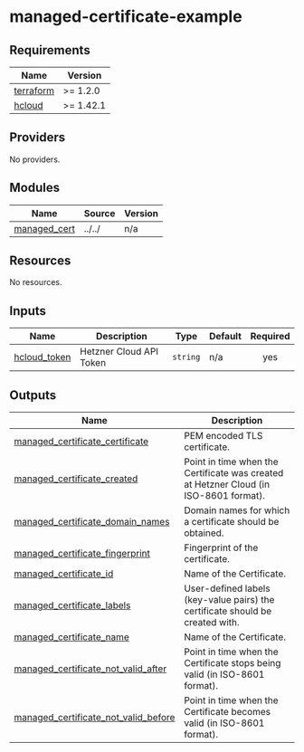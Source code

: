 # managed-certificate-example

<!-- BEGINNING OF PRE-COMMIT-TERRAFORM DOCS HOOK -->
## Requirements

| Name | Version |
|------|---------|
| <a name="requirement_terraform"></a> [terraform](#requirement\_terraform) | >= 1.2.0 |
| <a name="requirement_hcloud"></a> [hcloud](#requirement\_hcloud) | >= 1.42.1 |

## Providers

No providers.

## Modules

| Name | Source | Version |
|------|--------|---------|
| <a name="module_managed_cert"></a> [managed\_cert](#module\_managed\_cert) | ../../ | n/a |

## Resources

No resources.

## Inputs

| Name | Description | Type | Default | Required |
|------|-------------|------|---------|:--------:|
| <a name="input_hcloud_token"></a> [hcloud\_token](#input\_hcloud\_token) | Hetzner Cloud API Token | `string` | n/a | yes |

## Outputs

| Name | Description |
|------|-------------|
| <a name="output_managed_certificate_certificate"></a> [managed\_certificate\_certificate](#output\_managed\_certificate\_certificate) | PEM encoded TLS certificate. |
| <a name="output_managed_certificate_created"></a> [managed\_certificate\_created](#output\_managed\_certificate\_created) | Point in time when the Certificate was created at Hetzner Cloud (in ISO-8601 format). |
| <a name="output_managed_certificate_domain_names"></a> [managed\_certificate\_domain\_names](#output\_managed\_certificate\_domain\_names) | Domain names for which a certificate should be obtained. |
| <a name="output_managed_certificate_fingerprint"></a> [managed\_certificate\_fingerprint](#output\_managed\_certificate\_fingerprint) | Fingerprint of the certificate. |
| <a name="output_managed_certificate_id"></a> [managed\_certificate\_id](#output\_managed\_certificate\_id) | Name of the Certificate. |
| <a name="output_managed_certificate_labels"></a> [managed\_certificate\_labels](#output\_managed\_certificate\_labels) | User-defined labels (key-value pairs) the certificate should be created with. |
| <a name="output_managed_certificate_name"></a> [managed\_certificate\_name](#output\_managed\_certificate\_name) | Name of the Certificate. |
| <a name="output_managed_certificate_not_valid_after"></a> [managed\_certificate\_not\_valid\_after](#output\_managed\_certificate\_not\_valid\_after) | Point in time when the Certificate stops being valid (in ISO-8601 format). |
| <a name="output_managed_certificate_not_valid_before"></a> [managed\_certificate\_not\_valid\_before](#output\_managed\_certificate\_not\_valid\_before) | Point in time when the Certificate becomes valid (in ISO-8601 format). |
<!-- END OF PRE-COMMIT-TERRAFORM DOCS HOOK -->
